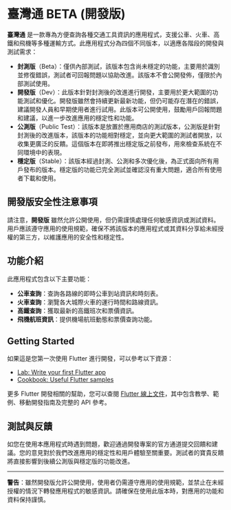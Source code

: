 # 臺灣通 BETA (開發版)

**臺灣通** 是一款專為方便查詢各種交通工具資訊的應用程式，支援公車、火車、高鐵和飛機等多種運輸方式。此應用程式分為四個不同版本，以適應各階段的開發與測試需求：

- **封測版**（Beta）：僅供內部測試，該版本包含尚未穩定的功能，主要用於識別並修復錯誤，測試者可回報問題以協助改進。該版本不會公開發佈，僅限於內部測試使用。
- **開發版**（Dev）：此版本針對封測後的改進進行開發，主要用於更大範圍的功能測試和優化。開發版雖然會持續更新最新功能，但仍可能存在潛在的錯誤，建議開發人員和早期使用者進行試用。此版本可公開使用，鼓勵用戶回報問題和建議，以進一步改進應用的穩定性和功能。
- **公測版**（Public Test）：該版本是放置於應用商店的測試版本，公測版是針對封測後的改進版本，該版本的功能相對穩定，並向更大範圍的測試者開放，以收集更廣泛的反饋。這個版本在即將推出穩定版之前發布，用來檢查系統在不同環境中的表現。
- **穩定版**（Stable）：該版本經過封測、公測和多次優化後，為正式面向所有用戶發布的版本。穩定版的功能已完全測試並確認沒有重大問題，適合所有使用者下載和使用。

## 開發版安全性注意事項

請注意，**開發版** 雖然允許公開使用，但仍需謹慎處理任何敏感資訊或測試資料。用戶應該遵守應用的使用規範，確保不將該版本的應用程式或其資料分享給未經授權的第三方，以維護應用的安全性和穩定性。

## 功能介紹

此應用程式包含以下主要功能：

- **公車查詢**：查詢各路線的即時公車到站資訊和時刻表。
- **火車查詢**：瀏覽各大城際火車的運行時間和路線資訊。
- **高鐵查詢**：獲取最新的高鐵班次和票價資訊。
- **飛機航班資訊**：提供機場航班動態和票價查詢功能。

## Getting Started

如果這是您第一次使用 Flutter 進行開發，可以參考以下資源：

- [Lab: Write your first Flutter app](https://docs.flutter.dev/get-started/codelab)
- [Cookbook: Useful Flutter samples](https://docs.flutter.dev/cookbook)

更多 Flutter 開發相關的幫助，您可以查閱 [Flutter 線上文件](https://docs.flutter.dev/)，其中包含教學、範例、移動開發指南及完整的 API 參考。

## 測試與反饋

如您在使用本應用程式時遇到問題，歡迎通過開發專案的官方通道提交回饋和建議。您的意見對於我們改進應用的穩定性和用戶體驗至關重要。測試者的寶貴反饋將直接影響到後續公測版與穩定版的功能改進。

---

**警告**：雖然開發版允許公開使用，使用者仍需遵守應用的使用規範，並禁止在未經授權的情況下轉發應用程式的敏感資訊。請確保在使用此版本時，對應用的功能和資料保持謹慎。
